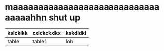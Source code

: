 # maaaaaaaaaaaaaaaaaaaaaaaaaaaaaaaaaahhn shut up 

|kslcklkk|cxlckckxlkx|kskdldkl|
|--------|-----------|--------|
|table|table1|loh|
